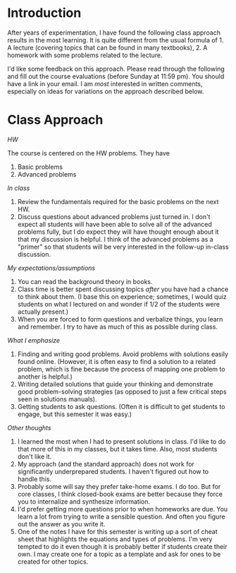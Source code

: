 # Introduction

After years of experimentation, I have found the following class approach results in the most learning. It is quite different from the usual formula of 1. A lecture (covering topics that can be found in many textbooks), 2. A homework with some problems related to the lecture.

I'd like some feedback on this approach. Please read through the following and fill out the course evaluations (before Sunday at 11:59 pm). You should have a link in your email. I am _most_ interested in written comments, especially on ideas for variations on the approach described below.

# Class Approach

*HW*

The course is centered on the HW problems. They have

1. Basic problems
2. Advanced problems

*In class*

1. Review the fundamentals required for the basic problems on the next HW.
2. Discuss questions about advanced problems just turned in. I don't expect all students will have been able to solve all of the advanced problems fully, but I do expect they will have thought enough about it that my discussion is helpful. I think of the advanced problems as a "primer" so that students will be very interested in the follow-up in-class discussion. 

*My expectations/assumptions*

1. You can read the background theory in books.
2. Class time is better spent discussing topics _after_ you have had a chance to think about them. (I base this on experience; sometimes, I would quiz students on what I lectured on and wonder if 1/2 of the students were actually present.)
3. When you are forced to form questions and verbalize things, you learn and remember. I try to have as much of this as possible during class.

*What I emphasize*

1. Finding and writing good problems. Avoid problems with solutions easily found online. (However, it is often easy to find a solution to a related problem, which is fine because the process of mapping one problem to another is helpful.)
2. Writing detailed solutions that guide your thinking and demonstrate good problem-solving strategies (as opposed to just a few critical steps seen in solutions manuals).
3. Getting students to ask questions. (Often it is difficult to get students to engage, but this semester it was easy.)

*Other thoughts*

1. I learned the most when I had to present solutions in class. I'd like to do that more of this in my classes, but it takes time. Also, most students don't like it.
2. My approach (and the standard approach) does not work for significantly underprepared students. I haven't figured out how to handle this.
3. Probably some will say they prefer take-home exams. I do too. But for core classes, I think closed-book exams are better because they force you to internalize and synthesize information.
4. I'd prefer getting more questions prior to when homeworks are due. You learn a lot from trying to write a sensible question. And often you figure out the answer as you write it.
5. One of the notes I have for this semester is writing up a sort of cheat sheet that highlights the equations and types of problems. I'm very tempted to do it even though it is probably better if students create their own. I may create one for a topic as a template and ask for ones to be created for other topics.



